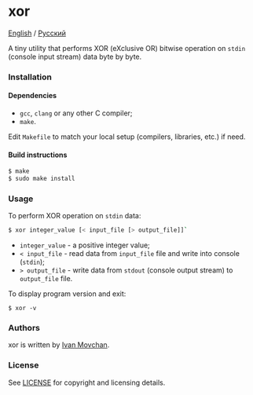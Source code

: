 # xor

[English](README.md) / [Русский](README-RU.md)

A tiny utility that performs XOR (eXclusive OR) bitwise operation on `stdin` (console input stream) data byte by byte.

### Installation

#### Dependencies

* `gcc`, `clang` or any other C compiler;
* `make`.

Edit `Makefile` to match your local setup (compilers, libraries, etc.) if need.

#### Build instructions

```bash
$ make
$ sudo make install
```

### Usage

To perform XOR operation on `stdin` data:

```bash
$ xor integer_value [< input_file [> output_file]]`
```

* `integer_value` - a positive integer value;
* `< input_file` - read data from `input_file` file and write into console (`stdin`);
* `> output_file` - write data from `stdout` (console output stream) to `output_file` file.

To display program version and exit:

```
$ xor -v
```

### Authors

xor is written by [Ivan Movchan](https://github.com/ivan-movchan).

### License

See [LICENSE](LICENSE) for copyright and licensing details.
